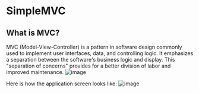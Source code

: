 # SimpleMVC

## What is MVC?
MVC (Model-View-Controller) is a pattern in software design commonly used to implement user interfaces, data, and controlling logic. It emphasizes a separation between the software's business logic and display. This "separation of concerns" provides for a better division of labor and improved maintenance.
![image](https://user-images.githubusercontent.com/31170255/234435105-d5dc82ff-e026-489f-b04c-0d04b7d3f146.png)

Here is how the application screen looks like:
![image](https://user-images.githubusercontent.com/31170255/234435017-0729f1a3-7c77-47ab-8bce-750f8f5c2556.png)
